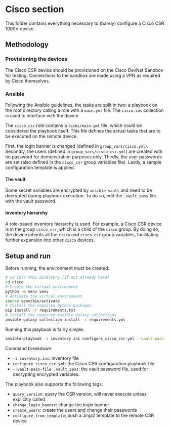 # Cisco section

This folder contains everything necessary to (barely) configure a Cisco CSR 1000V device.

## Methodology

### Provisioning the devices

The Cisco CSR device should be provisioned on the Cisco DevNet Sandbox for testing.
Connections to the sandbox are made using a VPN as required by Cisco themselves.

### Ansible

Following the Ansible guidelines, the tasks are split in two: a playbook on the root directory calling a role with a `main.yml` file.
The `cisco.ios` collection is used to interface with the device.

The `cisco_csr` role contains a `tasks/main.yml` file, which could be considered the playbook itself.
This file defines the actual tasks that are to be executed on the remote device.

First, the login banner is changed (defined in `group_vars/cisco.yml`).
Secondly, the users (defined in `group_vars/cisco_csr.yml`) are created with no password for demonstration purposes only.
Thirdly, the user passwords are set (also defined in the `cisco_csr` group variables file).
Lastly, a sample configuration template is applied.

#### The vault

Some secret variables are encrypted by `ansible-vault` and need to be decrypted during playbook execution.
To do so, edit the `.vault_pass` file with the vault password.

#### Inventory hierarchy

A role-based inventory hierarchy is used.
For example, a Cisco CSR device is in the group `cisco_csr`, which is a child of the `cisco` group.
By doing so, the device inherits all the `cisco` and `cisco_csr` group variables, facilitating further expansion into other `cisco` devices.

## Setup and run

Before running, the environment must be created:

```bash
# cd into this directory (if not already here)
cd cisco
# Create the virtual environment
python -m venv venv
# Activate the virtual environment
source venv/bin/activate
# Install the required Python packages 
pip install -r requirements.txt
# Install the required Ansible Galaxy collections
ansible-galaxy collection install -r requirements.yml
```

Running this playbook is fairly simple:

```bash
ansible-playbook -i inventory.ini configure_cisco_csr.yml --vault-pass-file .vault_pass
```

Command breakdown:
- `-i inventory.ini`: inventory file
- `configure_cisco_csr.yml`: the Cisco CSR configuration playbook file
- `--vault-pass-file .vault_pass`: the vault password file, used for decrypting encrypted variables.

The playbook also supports the following tags:

- `query_version`: query the CSR version, will never execute unless explicitly called
- `change_login_banner`: change the login banner
- `create_users`: create the users and change their passwords
- `configure_from_template`: push a Jinja2 template to the remote CSR device


